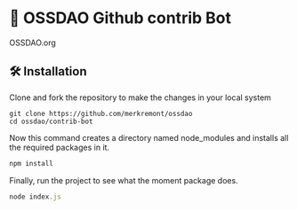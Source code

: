 # 🤖 OSSDAO Github contrib Bot

OSSDAO.org

## 🛠️ Installation

Clone and fork the repository to make the changes in your local system

```git-bash
git clone https://github.com/merkremont/ossdao
cd ossdao/contrib-bot
```

Now this command creates a directory named node_modules and installs all the required packages in it.

```javascript
npm install
```

Finally, run the project to see what the moment package does.

```javascript
node index.js
```
